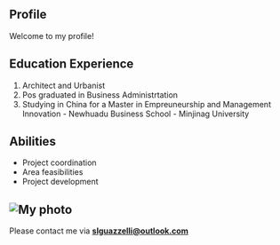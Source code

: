 ## Profile
Welcome to my profile!
## Education Experience
1. Architect and Urbanist
2. Pos graduated in Business Administrtation
3. Studying in China for a Master in Empreuneurship and Management Innovation  - Newhuadu Business School - Minjinag University
## Abilities
- Project coordination
- Area feasibilities
- Project development

![My photo](stephanie)
---------------------------------------------------------------------------------------------------------------------------------
Please contact me via **slguazzelli@outlook.com**
